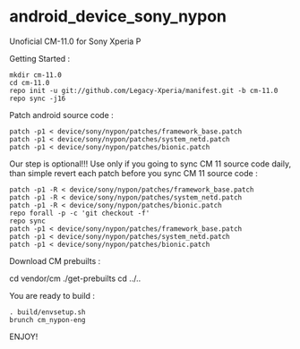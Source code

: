 android_device_sony_nypon
=========================

Unoficial CM-11.0 for Sony Xperia P

Getting Started :

    mkdir cm-11.0
    cd cm-11.0
    repo init -u git://github.com/Legacy-Xperia/manifest.git -b cm-11.0
    repo sync -j16
    
Patch android source code :

    patch -p1 < device/sony/nypon/patches/framework_base.patch
    patch -p1 < device/sony/nypon/patches/system_netd.patch
    patch -p1 < device/sony/nypon/patches/bionic.patch

Our step is optional!!! Use only if you going to sync CM 11 source code daily, than simple revert each patch before you sync CM 11 source code :

    patch -p1 -R < device/sony/nypon/patches/framework_base.patch
    patch -p1 -R < device/sony/nypon/patches/system_netd.patch
    patch -p1 -R < device/sony/nypon/patches/bionic.patch
    repo forall -p -c 'git checkout -f'
    repo sync
    patch -p1 < device/sony/nypon/patches/framework_base.patch
    patch -p1 < device/sony/nypon/patches/system_netd.patch
    patch -p1 < device/sony/nypon/patches/bionic.patch

Download CM prebuilts :

   cd vendor/cm
   ./get-prebuilts
   cd ../..

You are ready to build :

    . build/envsetup.sh
    brunch cm_nypon-eng


ENJOY! 
